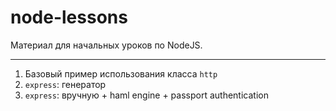 # node-lessons
Материал для начальных уроков по NodeJS.

----
1. Базовый пример использования класса `http`
2. `express`: генератор
3. `express`: вручную + haml engine + passport authentication

